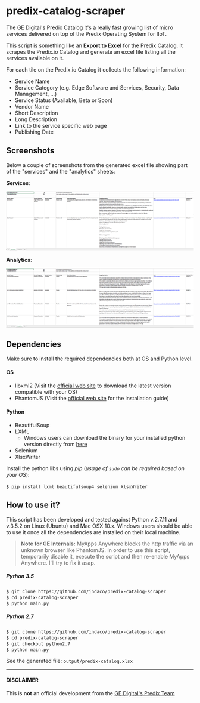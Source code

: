 # predix-catalog-scraper

The GE Digital's Predix Catalog it's a really fast growing list of micro services delivered on top of the Predix Operating System for IIoT.

This script is something like an **Export to Excel** for the Predix Catalog. It scrapes the Predix.io Catalog and generate an excel file listing all the services available on it.

For each tile on the Predix.io Catalog it collects the following information:

- Service Name
- Service Category (e.g. Edge Software and Services, Security, Data Management, ...)
- Service Status (Available, Beta or Soon)
- Vendor Name
- Short Description
- Long Description
- Link to the service specific web page
- Publishing Date


## Screenshots
Below a couple of screenshots from the generated excel file showing part of the "services" and the "analytics" sheets:

**Services**:

![Services Screenshot](/pictures/1_services.png)

**Analytics**:

![Services Screenshot](/pictures/2_analytics.png)


## Dependencies

Make sure to install the required dependencies both at OS and Python level.

#### OS

- libxml2 (Visit the [official web site](http://www.xmlsoft.org/downloads.html) to download the latest version compatible with your OS)
- PhantomJS (Visit the [official web site](http://phantomjs.org/) for the installation guide)

#### Python

- BeautifulSoup
- LXML
   - Windows users can download the binary for your installed python version directly from [here](https://pypi.python.org/pypi/lxml/3.6.4)
- Selenium
- XlsxWriter

Install the python libs using _pip_ (_usage of `sudo` can be required based on your OS_):

`$ pip install lxml beautifulsoup4 selenium XlsxWriter`

## How to use it?

This script has been developed and tested against Python v.2.7.11 and v.3.5.2 on Linux (Ubuntu) and Mac OSX 10.x. Windows users should be able to use it once all the dependencies are installed on their local machine.

> **Note for GE Internals:** MyApps Anywhere blocks the http traffic via an unknown browser like PhantomJS. In order to use this script, temporarily disable it, execute the script and then re-enable MyApps Anywhere. I'll try to fix it asap.

##### Python 3.5

```
$ git clone https://github.com/indaco/predix-catalog-scraper
$ cd predix-catalog-scraper
$ python main.py
```

##### Python 2.7

```
$ git clone https://github.com/indaco/predix-catalog-scraper
$ cd predix-catalog-scraper
$ git checkout python2.7
$ python main.py
```

See the generated file: `output/predix-catalog.xlsx`

- - -

#### DISCLAIMER

This is **not** an official development from the [GE Digital's Predix Team](https://github.com/predixdev)
